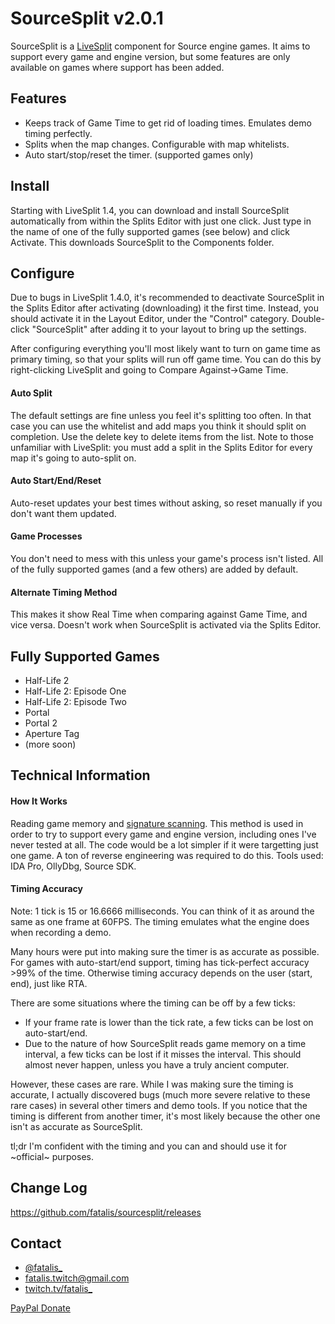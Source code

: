 ﻿SourceSplit v2.0.1
===========

SourceSplit is a [LiveSplit] component for Source engine games. It aims to support every game and engine version, but some features are only available on games where support has been added.

Features
--------
  * Keeps track of Game Time to get rid of loading times. Emulates demo timing perfectly.
  * Splits when the map changes. Configurable with map whitelists.
  * Auto start/stop/reset the timer. (supported games only)

Install
-------
Starting with LiveSplit 1.4, you can download and install SourceSplit automatically from within the Splits Editor with just one click. Just type in the name of one of the fully supported games (see below) and click Activate. This downloads SourceSplit to the Components folder.

Configure
---------
Due to bugs in LiveSplit 1.4.0, it's recommended to deactivate SourceSplit in the Splits Editor after activating (downloading) it the first time. Instead, you should activate it in the Layout Editor, under the "Control" category. Double-click "SourceSplit" after adding it to your layout to bring up the settings.

After configuring everything you'll most likely want to turn on game time as primary timing, so that your splits will run off game time. You can do this by right-clicking LiveSplit and going to Compare Against->Game Time.

#### Auto Split
The default settings are fine unless you feel it's splitting too often. In that case you can use the whitelist and add maps you think it should split on completion. Use the delete key to delete items from the list. Note to those unfamiliar with LiveSplit: you must add a split in the Splits Editor for every map it's going to auto-split on.

#### Auto Start/End/Reset
Auto-reset updates your best times without asking, so reset manually if you don't want them updated.

#### Game Processes
You don't need to mess with this unless your game's process isn't listed. All of the fully supported games (and a few others) are added by default.

#### Alternate Timing Method
This makes it show Real Time when comparing against Game Time, and vice versa. Doesn't work when SourceSplit is activated via the Splits Editor.

Fully Supported Games
---------------------
  * Half-Life 2
  * Half-Life 2: Episode One
  * Half-Life 2: Episode Two
  * Portal
  * Portal 2
  * Aperture Tag
  * (more soon)

Technical Information
---------------------
#### How It Works
Reading game memory and [signature scanning]. This method is used in order to try to support every game and engine version, including ones I've never tested at all. The code would be a lot simpler if it were targetting just one game. A ton of reverse engineering was required to do this. Tools used: IDA Pro, OllyDbg, Source SDK.

#### Timing Accuracy
Note: 1 tick is 15 or 16.6666 milliseconds. You can think of it as around the same as one frame at 60FPS. The timing emulates what the engine does when recording a demo.

Many hours were put into making sure the timer is as accurate as possible. For games with auto-start/end support, timing has tick-perfect accuracy >99% of the time. Otherwise timing accuracy depends on the user (start, end), just like RTA.

There are some situations where the timing can be off by a few ticks:

  * If your frame rate is lower than the tick rate, a few ticks can be lost on auto-start/end. 
  * Due to the nature of how SourceSplit reads game memory on a time interval, a few ticks can be lost if it misses the interval. This should almost never happen, unless you have a truly ancient computer.

However, these cases are rare. While I was making sure the timing is accurate, I actually discovered bugs (much more severe relative to these rare cases) in several other timers and demo tools. If you notice that the timing is different from another timer, it's most likely because the other one isn't as accurate as SourceSplit.

tl;dr I'm confident with the timing and you can and should use it for ~official~ purposes.

Change Log
----------
https://github.com/fatalis/sourcesplit/releases

Contact
-------
  * [@fatalis_](https://twitter.com/fatalis_)
  * [fatalis.twitch@gmail.com](mailto:fatalis.twitch@gmail.com)
  * [twitch.tv/fatalis_](http://www.twitch.tv/fatalis_)

[PayPal Donate](http://fatalis.hive.ai/donate)

[LiveSplit]:http://livesplit.org/
[signature scanning]:https://wiki.alliedmods.net/Signature_scanning
